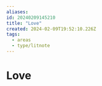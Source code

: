 ```yaml
---
aliases: 
id: 20240209145210
title: "Love"
created: 2024-02-09T19:52:10.226Z
tags:
  - areas
  - type/litnote
---
```


# Love
